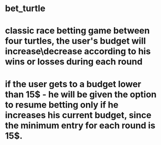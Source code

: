 # bet_turtle
# classic race betting game between four turtles, the user's budget will increase\decrease according to his wins or losses during each round
# if the user gets to a budget lower than 15$ - he will be given the option to resume betting only if he increases his current budget, since the minimum entry for each round is 15$. 

